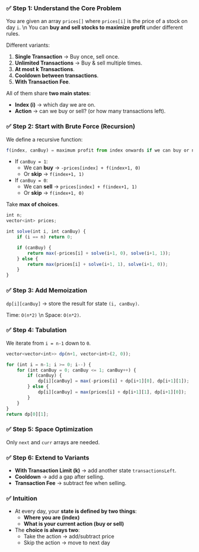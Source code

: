 ### ✅ **Step 1: Understand the Core Problem**

You are given an array `prices[]` where `prices[i]` is the price of a stock on day `i`. \n You can **buy and sell stocks to maximize profit** under different rules.

Different variants:


1. **Single Transaction** → Buy once, sell once.
2. **Unlimited Transactions** → Buy & sell multiple times.
3. **At most k Transactions**.
4. **Cooldown between transactions**.
5. **With Transaction Fee**.

All of them share **two main states**:

* **Index (i)** → which day we are on.
* **Action** → can we buy or sell? (or how many transactions left).

### ✅ **Step 2: Start with Brute Force (Recursion)**

We define a recursive function:

```javascript
f(index, canBuy) = maximum profit from index onwards if we can buy or not
```

* If `canBuy = 1`:
  * We can **buy** → `-prices[index] + f(index+1, 0)`
  * Or **skip** → `f(index+1, 1)`
* If `canBuy = 0`:
  * We can **sell** → `prices[index] + f(index+1, 1)`
  * Or **skip** → `f(index+1, 0)`

Take **max of choices**.

```javascript
int n;
vector<int> prices;

int solve(int i, int canBuy) {
    if (i == n) return 0;

    if (canBuy) {
        return max(-prices[i] + solve(i+1, 0), solve(i+1, 1));
    } else {
        return max(prices[i] + solve(i+1, 1), solve(i+1, 0));
    }
}
```


### ✅ **Step 3: Add Memoization**

`dp[i][canBuy]` → store the result for state `(i, canBuy)`.

Time: `O(n*2)` \n Space: `O(n*2)`.


### ✅ **Step 4: Tabulation**

We iterate from `i = n-1` down to `0`.

```javascript
vector<vector<int>> dp(n+1, vector<int>(2, 0));

for (int i = n-1; i >= 0; i--) {
    for (int canBuy = 0; canBuy <= 1; canBuy++) {
        if (canBuy) {
            dp[i][canBuy] = max(-prices[i] + dp[i+1][0], dp[i+1][1]);
        } else {
            dp[i][canBuy] = max(prices[i] + dp[i+1][1], dp[i+1][0]);
        }
    }
}
return dp[0][1];
```


### ✅ **Step 5: Space Optimization**

Only `next` and `curr` arrays are needed.


### ✅ **Step 6: Extend to Variants**

* **With Transaction Limit (k)** → add another state `transactionsLeft`.
* **Cooldown** → add a gap after selling.
* **Transaction Fee** → subtract fee when selling.

### ✅ **Intuition**

* At every day, your **state is defined by two things**:
  * **Where you are (index)**
  * **What is your current action (buy or sell)**
* The **choice is always two**:
  * Take the action → add/subtract price
  * Skip the action → move to next day


